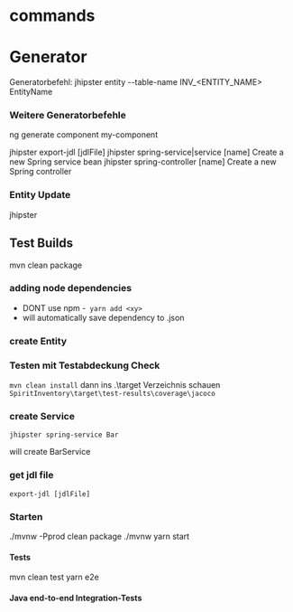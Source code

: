 commands
========

# Generator

Generatorbefehl:
jhipster entity --table-name INV_<ENTITY_NAME> EntityName

### Weitere Generatorbefehle
ng generate component my-component

jhipster export-jdl [jdlFile]
jhipster spring-service|service [name]  Create a new Spring service bean
jhipster spring-controller [name]       Create a new Spring controller

### Entity Update
jhipster 


## Test Builds
mvn clean package

### adding node dependencies
- DONT use npm
-` yarn add <xy>`
- will automatically save dependency to .json

### create Entity

### Testen mit Testabdeckung Check
`mvn clean install`
dann ins .\target Verzeichnis schauen
`SpiritInventory\target\test-results\coverage\jacoco`


### create Service
```code
jhipster spring-service Bar
```
will create BarService

### get jdl file
`export-jdl [jdlFile]`


### Starten
./mvnw -Pprod clean package
./mvnw
yarn start

#### Tests
mvn clean test
yarn e2e

#### Java end-to-end Integration-Tests


